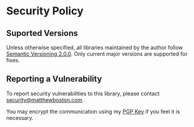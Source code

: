 # Security Policy

## Suported Versions

Unless otherwise specified, all libraries maintained by the author follow [Semantic Versioning 2.0.0](https://semver.org/spec/v2.0.0.html). Only current major versions are supported for fixes.

## Reporting a Vulnerability

To report security vulnerabilities to this library, please contact security@matthewboston.com.

You may encrypt the communication using my [PGP Key](https://matthewboston.com/matthewboston_pubkey.asc) if you feel it is necessary.
